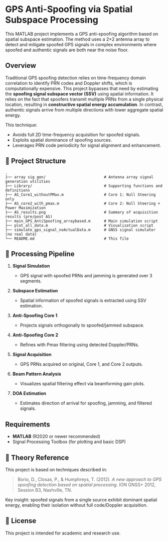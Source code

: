 
# GPS Anti-Spoofing via Spatial Subspace Processing

This MATLAB project implements a GPS anti-spoofing algorithm based on spatial subspace estimation. The method uses a 2×2 antenna array to detect and mitigate spoofed GPS signals in complex environments where spoofed and authentic signals are both near the noise floor.

##  Overview

Traditional GPS spoofing detection relies on time-frequency domain correlation to identify PRN codes and Doppler shifts, which is computationally expensive. This project bypasses that need by estimating the **spoofing signal subspace vector (SSV)** using spatial information. It relies on the fact that spoofers transmit multiple PRNs from a single physical location, resulting in **constructive spatial energy accumulation**. In contrast, authentic signals arrive from multiple directions with lower aggregate spatial energy.

This technique:

* Avoids full 2D time-frequency acquisition for spoofed signals.
* Exploits spatial dominance of spoofing sources.
* Leverages PRN code periodicity for signal alignment and enhancement.



## 📁 Project Structure

```
.
├── array sig gen/                          # Antenna array signal generation utilities
├── Library/                                # Supporting functions and definitions
├── AS_Core1_withoutPMax.m                  # Core 1: Null Steering only
├── AS_core2_with_pmax.m                    # Core 2: Null Steering + Power Maximization
├── AS_results.png                          # Summary of acquisition results (pre/post AS)
├── main_GPS_AntiSpoofing_arraybased.m      # Main simulation script
├── plot_all_data.m                         # Visualization script
├── simulate_gps_signal_noActualData.m      # GNSS signal simulator (no real data)
└── README.md                               # This file

```


## 🚀 Processing Pipeline

1. **Signal Simulation**

   * GPS signal with spoofed PRNs and jamming is generated over 3 segments.
2. **Subspace Estimation**

   * Spatial information of spoofed signals is extracted using SSV estimation.
3. **Anti-Spoofing Core 1**

   * Projects signals orthogonally to spoofed/jammed subspace.
4. **Anti-Spoofing Core 2**

   * Refines with Pmax filtering using detected Doppler/PRNs.
5. **Signal Acquisition**

   * GPS PRNs acquired on original, Core 1, and Core 2 outputs.
6. **Beam Pattern Analysis**

   * Visualizes spatial filtering effect via beamforming gain plots.
7. **DOA Estimation**

   * Estimates direction of arrival for spoofing, jamming, and filtered signals.


## Requirements

* **MATLAB** (R2020 or newer recommended)
* Signal Processing Toolbox (for plotting and basic DSP)

## 🧠 Theory Reference

This project is based on techniques described in:

> Borio, D., Closas, P., & Humphreys, T. (2012). *A new approach to GPS spoofing detection based on spatial processing*. ION GNSS+ 2012, Session B3, Nashville, TN.

Key insight: spoofed signals from a single source exhibit dominant spatial energy, enabling their isolation without full code/Doppler acquisition.


## 📃 License

This project is intended for academic and research use.

